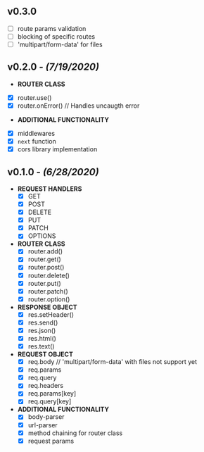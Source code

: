 ## v0.3.0

- [ ] route params validation
- [ ] blocking of specific routes
- [ ] 'multipart/form-data' for files

## v0.2.0 - _(**7/19/2020**)_

- **ROUTER CLASS**
- [x] router.use()
- [x] router.onError() // Handles uncaugth error
- **ADDITIONAL FUNCTIONALITY**
- [x] middlewares
- [x] `next` function
- [x] cors library implementation

## v0.1.0 - _(**6/28/2020**)_

- **REQUEST HANDLERS**
  - [x] GET
  - [x] POST
  - [x] DELETE
  - [x] PUT
  - [x] PATCH
  - [x] OPTIONS
- **ROUTER CLASS**
  - [x] router.add()
  - [x] router.get()
  - [x] router.post()
  - [x] router.delete()
  - [x] router.put()
  - [x] router.patch()
  - [x] router.option()
- **RESPONSE OBJECT**
  - [x] res.setHeader()
  - [x] res.send()
  - [x] res.json()
  - [x] res.html()
  - [x] res.text()
- **REQUEST OBJECT**
  - [x] req.body // 'multipart/form-data' with files not support yet
  - [x] req.params
  - [x] req.query
  - [x] req.headers
  - [x] req.params[key]
  - [x] req.query[key]
- **ADDITIONAL FUNCTIONALITY**
  - [x] body-parser
  - [x] url-parser
  - [x] method chaining for router class
  - [x] request params
